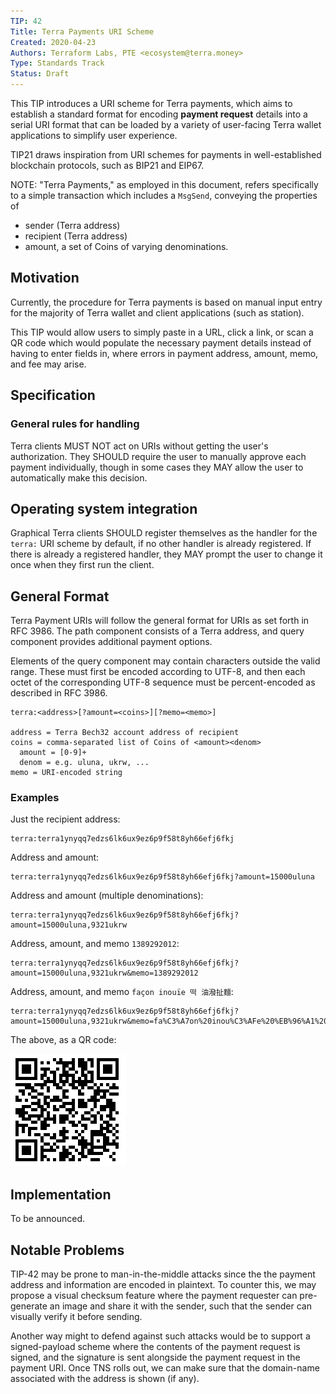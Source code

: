 ```yaml
---
TIP: 42
Title: Terra Payments URI Scheme
Created: 2020-04-23
Authors: Terraform Labs, PTE <ecosystem@terra.money>
Type: Standards Track
Status: Draft
---
```


This TIP introduces a URI scheme for Terra payments, which aims to establish a standard format for encoding **payment request** details into a serial URI format that can be loaded by a variety of user-facing Terra wallet applications to simplify user experience.

TIP21 draws inspiration from URI schemes for payments in well-established blockchain protocols, such as BIP21 and EIP67.

NOTE: "Terra Payments," as employed in this document, refers specifically to a simple transaction which includes a `MsgSend`, conveying the properties of

- sender (Terra address)
- recipient (Terra address)
- amount, a set of Coins of varying denominations.

## Motivation

Currently, the procedure for Terra payments is based on manual input entry for the majority of Terra wallet and client applications (such as station).

This TIP would allow users to simply paste in a URL, click a link, or scan a QR code which would populate the necessary payment details instead of having to enter fields in, where errors in payment address, amount, memo, and fee may arise.

## Specification

### General rules for handling

Terra clients MUST NOT act on URIs without getting the user's authorization. They SHOULD require the user to manually approve each payment individually, though in some cases they MAY allow the user to automatically make this decision.

## Operating system integration

Graphical Terra clients SHOULD register themselves as the handler for the `terra:` URI scheme by default, if no other handler is already registered. If there is already a registered handler, they MAY prompt the user to change it once when they first run the client.

## General Format

Terra Payment URIs will follow the general format for URIs as set forth in RFC 3986. The path component consists of a Terra address, and query component provides additional payment options.

Elements of the query component may contain characters outside the valid range. These must first be encoded according to UTF-8, and then each octet of the corresponding UTF-8 sequence must be percent-encoded as described in RFC 3986.

```
terra:<address>[?amount=<coins>][?memo=<memo>]

address = Terra Bech32 account address of recipient
coins = comma-separated list of Coins of <amount><denom>
  amount = [0-9]+
  denom = e.g. uluna, ukrw, ...
memo = URI-encoded string
```

### Examples

Just the recipient address:

```
terra:terra1ynyqq7edzs6lk6ux9ez6p9f58t8yh66efj6fkj
```

Address and amount:

```
terra:terra1ynyqq7edzs6lk6ux9ez6p9f58t8yh66efj6fkj?amount=15000uluna
```

Address and amount (multiple denominations):

```
terra:terra1ynyqq7edzs6lk6ux9ez6p9f58t8yh66efj6fkj?amount=15000uluna,9321ukrw
```

Address, amount, and memo `1389292012`:

```
terra:terra1ynyqq7edzs6lk6ux9ez6p9f58t8yh66efj6fkj?amount=15000uluna,9321ukrw&memo=1389292012
```

Address, amount, and memo `façon inouïe 떡 油潑扯麵`:

```
terra:terra1ynyqq7edzs6lk6ux9ez6p9f58t8yh66efj6fkj?amount=15000uluna,9321ukrw&memo=fa%C3%A7on%20inou%C3%AFe%20%EB%96%A1%20%E6%B2%B9%E6%BD%91%E6%89%AF%E9%BA%B5
```

The above, as a QR code:

![img](./img/qr_code.png)

## Implementation

To be announced.

## Notable Problems

TIP-42 may be prone to man-in-the-middle attacks since the the payment address and information are encoded in plaintext. To counter this, we may propose a visual checksum feature where the payment requester can pre-generate an image and share it with the sender, such that the sender can visually verify it before sending.

Another way might to defend against such attacks would be to support a signed-payload scheme where the contents of the payment request is signed, and the signature is sent alongside the payment request in the payment URI. Once TNS rolls out, we can make sure that the domain-name associated with the address is shown (if any).